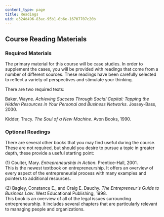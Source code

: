 ```yaml
---
content_type: page
title: Readings
uid: e324d496-83ac-95b1-0b6e-16707707c20b
---
```


Course Reading Materials
------------------------

### Required Materials

The primary material for this course will be case studies. In order to supplement the cases, you will be provided with readings that come from a number of different sources. These readings have been carefully selected to reflect a variety of perspectives and stimulate your thinking.

There are two required texts:

Baker, Wayne. _Achieving Success Through Social Capital: Tapping the Hidden Resources in Your Personal and Business Networks_. Jossey-Bass, 2000.

Kidder, Tracy. _The Soul of a New Machine_. Avon Books, 1990.

### Optional Readings

There are several other books that you may find useful during the course. These are not required, but should you desire to pursue a topic in greater depth, these provide a useful starting point:

(1) Coulter, Mary. _Entrepreneurship in Action_. Prentice-Hall, 2001.  
This is the newest textbook on entrepreneurship. It offers an overview of every aspect of the entrepreneurial process with many examples and pointers to additional resources.

(2) Bagley, Constance E., and Craig E. Dauchy. _The Entrepreneur's Guide to Business Law_. West Educational Publishing, 1998.  
This book is an overview of all of the legal issues surrounding entrepreneurship. It includes several chapters that are particularly relevant to managing people and organizations.